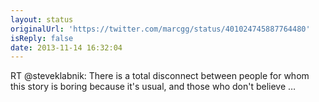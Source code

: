 ```yaml
---
layout: status
originalUrl: 'https://twitter.com/marcgg/status/401024745887764480'
isReply: false
date: 2013-11-14 16:32:04
---
```


RT @steveklabnik: There is a total disconnect between people for whom this story is boring because it's usual, and those who don't believe …
